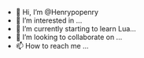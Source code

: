 - 👋 Hi, I’m @Henrypopenry
- 👀 I’m interested in ...
- 🌱 I’m currently starting to learn Lua...
- 💞️ I’m looking to collaborate on ...
- 📫 How to reach me ...

<!---
Henrypopenry/Henrypopenry is a ✨ special ✨ repository because its `README.md` (this file) appears on your GitHub profile.
You can click the Preview link to take a look at your changes.
--->
